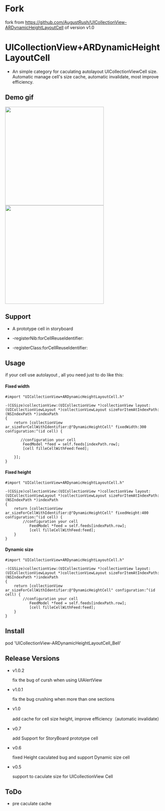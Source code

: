# Fork
fork from https://github.com/AugustRush/UICollectionView-ARDynamicHeightLayoutCell of version v1.0

# UICollectionView+ARDynamicHeightLayoutCell

* An simple category for caculating autolayout UICollectionViewCell size. Automatic manage cell's size cache, automatic invalidate, most improve efficiency.

## Demo gif 

<img src="https://github.com/AugustRush/UICollectionView-ARDynamicHeightLayoutCell/blob/master/gif1.gif" width="320">
<img src="https://github.com/AugustRush/UICollectionView-ARDynamicHeightLayoutCell/blob/master/gif2.gif" width="320">

## Support

* A prototype cell in storyboard

* -registerNib:forCellReuseIdentifier:

* -registerClass:forCellReuseIdentifier:

## Usage

if your cell use autolayout , all you need just to do like this:

#### Fixed width

```
#import "UICollectionView+ARDynamicHeightLayoutCell.h"

-(CGSize)collectionView:(UICollectionView *)collectionView layout:(UICollectionViewLayout *)collectionViewLayout sizeForItemAtIndexPath:(NSIndexPath *)indexPath
{
    return [collectionView ar_sizeForCellWithIdentifier:@"DynamicHeightCell" fixedWidth:300 configuration:^(id cell) {

       //configuration your cell
        FeedModel *feed = self.feeds[indexPath.row];
        [cell filleCellWithFeed:feed];

    }];
}
```
#### Fixed height

```
#import "UICollectionView+ARDynamicHeightLayoutCell.h"

-(CGSize)collectionView:(UICollectionView *)collectionView layout:(UICollectionViewLayout *)collectionViewLayout sizeForItemAtIndexPath:(NSIndexPath *)indexPath
{
    return [collectionView ar_sizeForCellWithIdentifier:@"DynamicHeightCell" fixedHeight:400 configuration:^(id cell) {
    	//configuration your cell
           FeedModel *feed = self.feeds[indexPath.row];
           [cell filleCellWithFeed:feed];
	}
}
```

#### Dynamic size

```
#import "UICollectionView+ARDynamicHeightLayoutCell.h"

-(CGSize)collectionView:(UICollectionView *)collectionView layout:(UICollectionViewLayout *)collectionViewLayout sizeForItemAtIndexPath:(NSIndexPath *)indexPath
{
    return [collectionView ar_sizeForCellWithIdentifier:@"DynamicHeightCell" configuration:^(id cell) {
    	//configuration your cell
           FeedModel *feed = self.feeds[indexPath.row];
           [cell filleCellWithFeed:feed];
	}
}
```

## Install

pod 'UICollectionView-ARDynamicHeightLayoutCell_Bell'

## Release Versions

* v1.0.2
  
  fix the bug of cursh when using UIAlertView

* v1.0.1
  
  fix the bug crushing when more than one sections

* v1.0

   add cache for cell size height, improve efficiency（automatic invalidate）

* v0.7 

    add Support for StoryBoard prototype cell

* v0.6 

   fixed Height caculated bug and support Dynamic size cell

* v0.5 

    support to caculate size for UICollectionView Cell

## ToDo

* pre caculate cache

